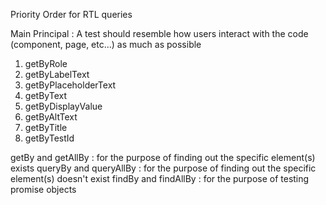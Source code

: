 Priority Order for RTL queries

Main Principal : A test should resemble how users interact with the code (component, page, etc...) as much as possible
1. getByRole
2. getByLabelText
3. getByPlaceholderText
4. getByText
5. getByDisplayValue
6. getByAltText
7. getByTitle
8. getByTestId

getBy and getAllBy : for the purpose of finding out the specific element(s) exists
queryBy and queryAllBy : for the purpose of finding out the specific element(s) doesn't exist
findBy and findAllBy : for the purpose of testing promise objects